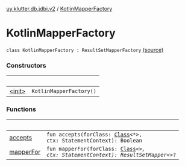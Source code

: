 [uy.klutter.db.jdbi.v2](../index.md) / [KotlinMapperFactory](.)


# KotlinMapperFactory
<code>class KotlinMapperFactory : ResultSetMapperFactory</code> [(source)](https://github.com/kohesive/klutter/blob/master/db-jdbi-v2-jdk6/src/main/kotlin/uy/klutter/db/jdbi/v2/Factories.kt#L23)<br/>


### Constructors

|&nbsp;|&nbsp;|
|---|---|
| [&lt;init&gt;](-init-.md) | <code>KotlinMapperFactory()</code><br/> |

### Functions

|&nbsp;|&nbsp;|
|---|---|
| [accepts](accepts.md) | <code>fun accepts(forClass: [Class](http://docs.oracle.com/javase/6/docs/api/java/lang/Class.html)<*>, ctx: StatementContext): Boolean</code><br/> |
| [mapperFor](mapper-for.md) | <code>fun mapperFor(forClass: [Class](http://docs.oracle.com/javase/6/docs/api/java/lang/Class.html)<*>, ctx: StatementContext): ResultSetMapper<*>?</code><br/> |
